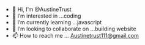 - 👋 Hi, I’m @AustineTrust
- 👀 I’m interested in ...coding
- 🌱 I’m currently learning ...javascript
- 💞️ I’m looking to collaborate on ...building website
- 📫 How to reach me ...
Austinetrust111@gmail.com
<!---
AustineTrust/AustineTrust is a ✨ special ✨ repository because its `README.md` (this file) appears on your GitHub profile.
You can click the Preview link to take a look at your changes.
--->
